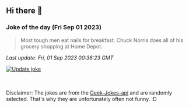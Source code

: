 ## Hi there 👋

### Joke of the day (Fri Sep 01 2023)
<!-- joke -->
>Most tough men eat nails for breakfast. Chuck Norris does all of his grocery shopping at Home Depot.
<!-- /joke -->

*Last update: Fri, 01 Sep 2023 00:38:23 GMT*

[![Update joke](https://github.com/nclskfm/nclskfm/actions/workflows/joke.yml/badge.svg)](https://github.com/nclskfm/nclskfm/actions/workflows/joke.yml)

<br><br>
Disclaimer: The jokes are from the [Geek-Jokes-api](https://github.com/sameerkumar18/geek-joke-api) and are randomly selected. That's why they are unfortunately often not funny. :D
